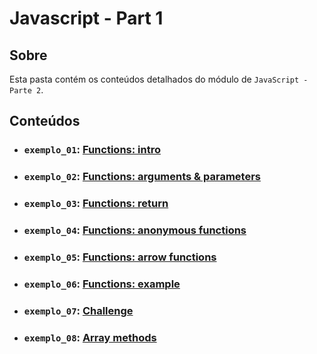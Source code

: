 # Javascript - Part 1

## Sobre

Esta pasta contém os conteúdos detalhados do módulo de `JavaScript - Parte 2`.

## Conteúdos

- ### `exemplo_01`: [Functions: intro](https://github.com/pullynnhah/dc-aulas/tree/main/aula_05/exemplo_01)
- ### `exemplo_02`: [Functions: arguments & parameters](https://github.com/pullynnhah/dc-aulas/tree/main/aula_05/exemplo_02)
- ### `exemplo_03`: [Functions: return](https://github.com/pullynnhah/dc-aulas/tree/main/aula_05/exemplo_03)
- ### `exemplo_04`: [Functions: anonymous functions](https://github.com/pullynnhah/dc-aulas/tree/main/aula_05/exemplo_04)
- ### `exemplo_05`: [Functions: arrow functions](https://github.com/pullynnhah/dc-aulas/tree/main/aula_05/exemplo_05)
- ### `exemplo_06`: [Functions: example](https://github.com/pullynnhah/dc-aulas/tree/main/aula_05/exemplo_06)
- ### `exemplo_07`: [Challenge](https://github.com/pullynnhah/dc-aulas/tree/main/aula_05/exemplo_07)
- ### `exemplo_08`: [Array methods](https://github.com/pullynnhah/dc-aulas/tree/main/aula_05/exemplo_08)
